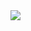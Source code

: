 <img src="https://capsule-render.vercel.app/api?type=waving&color=auto&height=200&section=header&text=borim Github!&fontSize=90" />
